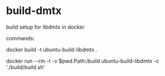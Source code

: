 # build-dmtx

build setup for libdmtx in docker

commands:

docker build -t ubuntu-build-libdmtx .

docker run --rm -t -v $pwd.Path:/build ubuntu-build-libdmtx -c './build/build.sh'